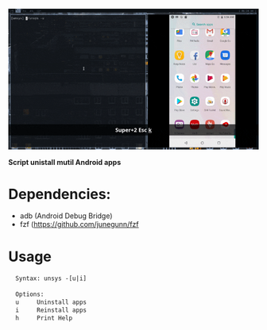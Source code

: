 ![demo](./gif/demo.gif)

<b style="text-align: center">Script unistall mutil Android apps</b>

# Dependencies:
- adb (Android Debug Bridge)
- fzf (https://github.com/junegunn/fzf

# Usage
```
  Syntax: unsys -[u|i]

  Options:
  u     Uninstall apps
  i     Reinstall apps
  h     Print Help
```
